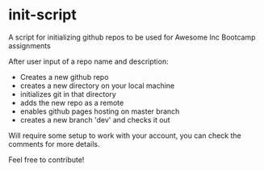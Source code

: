 # init-script
A script for initializing github repos to be used for Awesome Inc Bootcamp assignments

After user input of a repo name and description:
- Creates a new github repo
- creates a new directory on your local machine
- initializes git in that directory
- adds the new repo as a remote
- enables github pages hosting on master branch
- creates a new branch 'dev' and checks it out

Will require some setup to work with your account, you can check the comments for more details.

Feel free to contribute!
